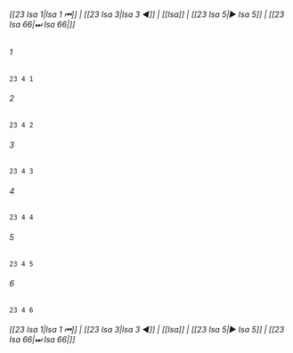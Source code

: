 
###### [[23 Isa 1|Isa 1 ⏮]] | [[23 Isa 3|Isa 3 ◀]] | [[Isa]] | [[23 Isa 5|▶ Isa 5]] | [[23 Isa 66|⏭ Isa 66|]]

###### 1
``` verse
23 4 1 
```
###### 2
``` verse
23 4 2 
```
###### 3
``` verse
23 4 3 
```
###### 4
``` verse
23 4 4 
```
###### 5
``` verse
23 4 5 
```
###### 6
``` verse
23 4 6 
```

###### [[23 Isa 1|Isa 1 ⏮]] | [[23 Isa 3|Isa 3 ◀]] | [[Isa]] | [[23 Isa 5|▶ Isa 5]] | [[23 Isa 66|⏭ Isa 66|]]


